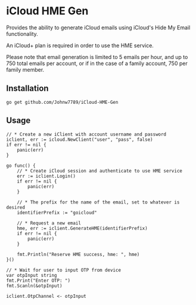 # iCloud HME Gen
Provides the ability to generate iCloud emails using iCloud's Hide My Email functionality.

An iCloud+ plan is required in order to use the HME service.

Please note that email generation is limited to 5 emails per hour, and up to 750 total emails per account, or if in the case of a family account, 750 per family member. 

## Installation
``go get github.com/Johnw7789/iCloud-HME-Gen``

## Usage
```
// * Create a new iClient with account username and password
iclient, err := icloud.NewClient("user", "pass", false)
if err != nil {
	panic(err)
}

go func() {
	// * Create iCloud session and authenticate to use HME service
	err := iclient.Login()
	if err != nil {
		panic(err)
	}

	// * The prefix for the name of the email, set to whatever is desired
	identifierPrefix := "goicloud"

	// * Request a new email
	hme, err := iclient.GenerateHME(identifierPrefix)
	if err != nil {
		panic(err)
	}

	fmt.Println("Reserve HME success, hme: ", hme)
}()

// * Wait for user to input OTP from device
var otpInput string
fmt.Print("Enter OTP: ")
fmt.Scanln(&otpInput)

iclient.OtpChannel <- otpInput
```

